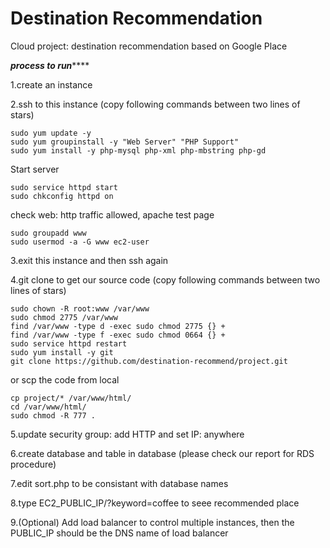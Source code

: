 # Destination Recommendation

Cloud project: destination recommendation based on Google Place

*********************process to run*************************

1.create an instance

2.ssh to this instance (copy following commands between two lines of stars)

	sudo yum update -y
	sudo yum groupinstall -y "Web Server" "PHP Support"
	sudo yum install -y php-mysql php-xml php-mbstring php-gd

Start server

	sudo service httpd start
	sudo chkconfig httpd on

check web: http traffic allowed, apache test page

	sudo groupadd www
	sudo usermod -a -G www ec2-user

3.exit this instance and then ssh again

4.git clone to get our source code (copy following commands between two lines of stars)

	sudo chown -R root:www /var/www
	sudo chmod 2775 /var/www
	find /var/www -type d -exec sudo chmod 2775 {} +
	find /var/www -type f -exec sudo chmod 0664 {} +
	sudo service httpd restart
	sudo yum install -y git
	git clone https://github.com/destination-recommend/project.git
 
or scp the code from local

	cp project/* /var/www/html/
	cd /var/www/html/
	sudo chmod -R 777 . 

5.update security group: add HTTP and set IP: anywhere

6.create database and table in database (please check our report for RDS procedure)

7.edit sort.php to be consistant with database names

8.type EC2_PUBLIC_IP/?keyword=coffee to seee recommended place

9.(Optional) Add load balancer to control multiple instances, then the PUBLIC_IP should be the DNS name of load balancer
